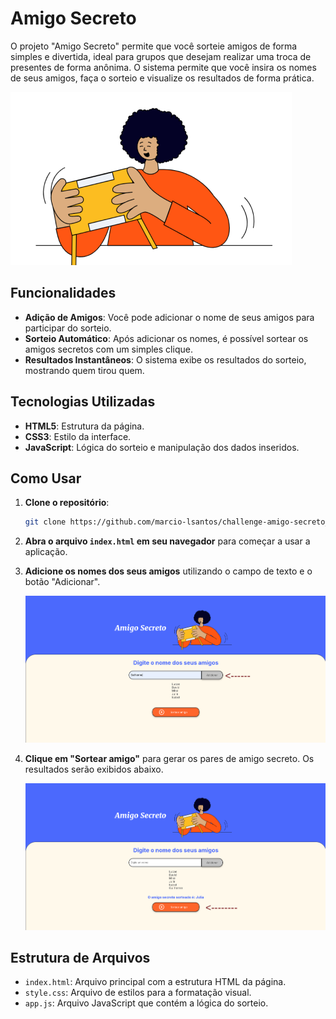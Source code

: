 # Amigo Secreto

O projeto "Amigo Secreto" permite que você sorteie amigos de forma simples e divertida, ideal para grupos que desejam realizar uma troca de presentes de forma anônima. O sistema permite que você insira os nomes de seus amigos, faça o sorteio e visualize os resultados de forma prática.

![Banner do Amigo Secreto](assets/amigo-secreto.png)

## Funcionalidades

- **Adição de Amigos**: Você pode adicionar o nome de seus amigos para participar do sorteio.
- **Sorteio Automático**: Após adicionar os nomes, é possível sortear os amigos secretos com um simples clique.
- **Resultados Instantâneos**: O sistema exibe os resultados do sorteio, mostrando quem tirou quem.

## Tecnologias Utilizadas

- **HTML5**: Estrutura da página.
- **CSS3**: Estilo da interface.
- **JavaScript**: Lógica do sorteio e manipulação dos dados inseridos.

## Como Usar

1. **Clone o repositório**:
    ```bash
    git clone https://github.com/marcio-lsantos/challenge-amigo-secreto_pt-main.git
    ```

2. **Abra o arquivo `index.html` em seu navegador** para começar a usar a aplicação.

3. **Adicione os nomes dos seus amigos** utilizando o campo de texto e o botão "Adicionar". 

   ![alt text](image/image1.png)

4. **Clique em "Sortear amigo"** para gerar os pares de amigo secreto. Os resultados serão exibidos abaixo.

   ![alt text](image/image2.png)

## Estrutura de Arquivos

- `index.html`: Arquivo principal com a estrutura HTML da página.
- `style.css`: Arquivo de estilos para a formatação visual.
- `app.js`: Arquivo JavaScript que contém a lógica do sorteio.

